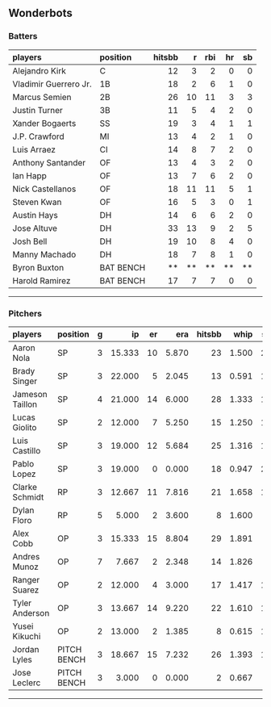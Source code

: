 ## Wonderbots

### Batters

 
|players               |position  | hitsbb|  r| rbi| hr| sb| 
|:---------------------|:---------|------:|--:|---:|--:|--:| 
|Alejandro Kirk        |C         |     12|  3|   2|  0|  0| 
|Vladimir Guerrero Jr. |1B        |     18|  2|   6|  1|  0| 
|Marcus Semien         |2B        |     26| 10|  11|  3|  3| 
|Justin Turner         |3B        |     11|  5|   4|  2|  0| 
|Xander Bogaerts       |SS        |     19|  3|   4|  1|  1| 
|J.P. Crawford         |MI        |     13|  4|   2|  1|  0| 
|Luis Arraez           |CI        |     14|  8|   7|  2|  0| 
|Anthony Santander     |OF        |     13|  4|   3|  2|  0| 
|Ian Happ              |OF        |     13|  7|   6|  2|  0| 
|Nick Castellanos      |OF        |     18| 11|  11|  5|  1| 
|Steven Kwan           |OF        |     16|  5|   3|  0|  1| 
|Austin Hays           |DH        |     14|  6|   6|  2|  0| 
|Jose Altuve           |DH        |     33| 13|   9|  2|  5| 
|Josh Bell             |DH        |     19| 10|   8|  4|  0| 
|Manny Machado         |DH        |     18|  7|   8|  1|  0| 
|Byron Buxton          |BAT BENCH |     **| **|  **| **| **| 
|Harold Ramirez        |BAT BENCH |     17|  7|   7|  0|  0| 


* * *

### Pitchers

 
|players         |position    |  g|     ip| er|   era| hitsbb|  whip| so|  w| sv| 
|:---------------|:-----------|--:|------:|--:|-----:|------:|-----:|--:|--:|--:| 
|Aaron Nola      |SP          |  3| 15.333| 10| 5.870|     23| 1.500| 21|  1|  0| 
|Brady Singer    |SP          |  3| 22.000|  5| 2.045|     13| 0.591| 16|  2|  0| 
|Jameson Taillon |SP          |  4| 21.000| 14| 6.000|     28| 1.333| 17|  2|  0| 
|Lucas Giolito   |SP          |  2| 12.000|  7| 5.250|     15| 1.250| 12|  1|  0| 
|Luis Castillo   |SP          |  3| 19.000| 12| 5.684|     25| 1.316| 17|  2|  0| 
|Pablo Lopez     |SP          |  3| 19.000|  0| 0.000|     18| 0.947| 22|  3|  0| 
|Clarke Schmidt  |RP          |  3| 12.667| 11| 7.816|     21| 1.658| 14|  1|  0| 
|Dylan Floro     |RP          |  5|  5.000|  2| 3.600|      8| 1.600|  4|  1|  0| 
|Alex Cobb       |OP          |  3| 15.333| 15| 8.804|     29| 1.891|  9|  0|  0| 
|Andres Munoz    |OP          |  7|  7.667|  2| 2.348|     14| 1.826|  8|  1|  4| 
|Ranger Suarez   |OP          |  2| 12.000|  4| 3.000|     17| 1.417| 13|  0|  0| 
|Tyler Anderson  |OP          |  3| 13.667| 14| 9.220|     22| 1.610| 15|  0|  0| 
|Yusei Kikuchi   |OP          |  2| 13.000|  2| 1.385|      8| 0.615| 13|  0|  0| 
|Jordan Lyles    |PITCH BENCH |  3| 18.667| 15| 7.232|     26| 1.393| 11|  1|  0| 
|Jose Leclerc    |PITCH BENCH |  3|  3.000|  0| 0.000|      2| 0.667|  1|  0|  0| 


* * *



